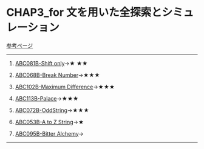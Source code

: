 # CHAP3_for 文を用いた全探索とシミュレーション

[参考ページ](http://bit.ly/39TUZSX)

---

1. [ABC081B-Shift only](https://atcoder.jp/contests/abc081/tasks/abc081_b)→★
★★
1. [ABC068B-Break Number](https://atcoder.jp/contests/abc068/tasks/abc068_b)→★★★
1. [ABC102B-Maximum Difference](https://atcoder.jp/contests/abc102/tasks/abc102_b)→★★★

1. [ABC113B-Palace](https://atcoder.jp/contests/abc113/tasks/abc113_b)→★★★

1. [ABC072B-OddString](https://atcoder.jp/contests/abc072/tasks/abc072_b)→★★★

1. [ABC053B-A to Z String](https://atcoder.jp/contests/abc053/tasks/abc053_b)→★

1. [ABC095B-Bitter Alchemy](https://atcoder.jp/contests/abc095/tasks/abc095_b)→

---